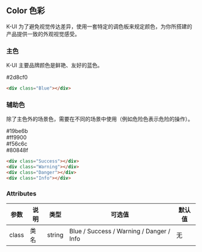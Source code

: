 ## Color 色彩

K-UI 为了避免视觉传达差异，使用一套特定的调色板来规定颜色，为你所搭建的产品提供一致的外观视觉感受。

### 主色

K-UI 主要品牌颜色是鲜艳、友好的蓝色。

<div class="com-container mb-3">
  <div class="Blue color-style">#2d8cf0</div>
</div>

``` html
<div class="Blue"></div>
```

### 辅助色

除了主色外的场景色，需要在不同的场景中使用（例如危险色表示危险的操作）。

<div class="com-container mb-3">
  <div class="Success color-style float-left">#19be6b</div>
  <div class="Warning color-style float-left ml-3">#ff9900</div>
  <div class="Danger color-style float-left ml-3">#f56c6c</div>
  <div class="Info color-style float-left ml-3">#80848f</div>
  <div style="clear: both"></div>
</div>

``` html
<div class="Success"></div>
<div class="Warning"></div>
<div class="Danger"></div>
<div class="Info"></div>
```

### Attributes
| 参数      | 说明    | 类型      | 可选值       | 默认值   |
|---------- |-------- |---------- |-------------  |-------- |
| class     | 类名   | string  |   Blue / Success / Warning / Danger / Info |  无 |